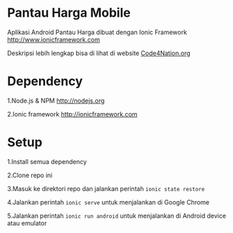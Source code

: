 # Pantau Harga Mobile

Aplikasi Android Pantau Harga dibuat dengan Ionic Framework http://www.ionicframework.com

Deskripsi lebih lengkap bisa di lihat di website [Code4Nation.org](https://code4nation.id/t/about-the-solusi-pantau-harga-category/797)

# Dependency
1.Node.js & NPM http://nodejs.org

2.Ionic framework http://ionicframework.com

# Setup
1.Install semua dependency

2.Clone repo ini

3.Masuk ke direktori repo dan jalankan perintah `ionic state restore`

4.Jalankan perintah `ionic serve` untuk menjalankan di Google Chrome

5.Jalankan perintah `ionic run android` untuk menjalankan di Android device atau emulator
